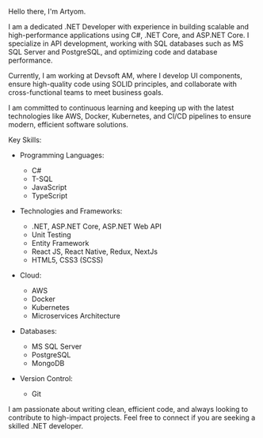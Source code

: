 Hello there, I'm Artyom.

I am a dedicated .NET Developer with experience in building scalable and high-performance applications using C#, .NET Core, and ASP.NET Core. I specialize in API development, working with SQL databases such as MS SQL Server and PostgreSQL, and optimizing code and database performance.

Currently, I am working at Devsoft AM, where I develop UI components, ensure high-quality code using SOLID principles, and collaborate with cross-functional teams to meet business goals. 

I am committed to continuous learning and keeping up with the latest technologies like AWS, Docker, Kubernetes, and CI/CD pipelines to ensure modern, efficient software solutions.

Key Skills:
   - Programming Languages:
     *  C#
     * T-SQL
     * JavaScript
     * TypeScript

   - Technologies and Frameworks:
      * .NET, ASP.NET Core, ASP.NET Web API
      * Unit Testing
      * Entity Framework
      * React JS, React Native, Redux, NextJs
      * HTML5, CSS3 (SCSS)

   - Cloud:
     * AWS
     * Docker
     * Kubernetes
     * Microservices Architecture

   - Databases:
     * MS SQL Server
     * PostgreSQL 
     * MongoDB

   - Version Control:
      * Git

I am passionate about writing clean, efficient code, and always looking to contribute to high-impact projects. Feel free to connect if you are seeking a skilled .NET developer.
